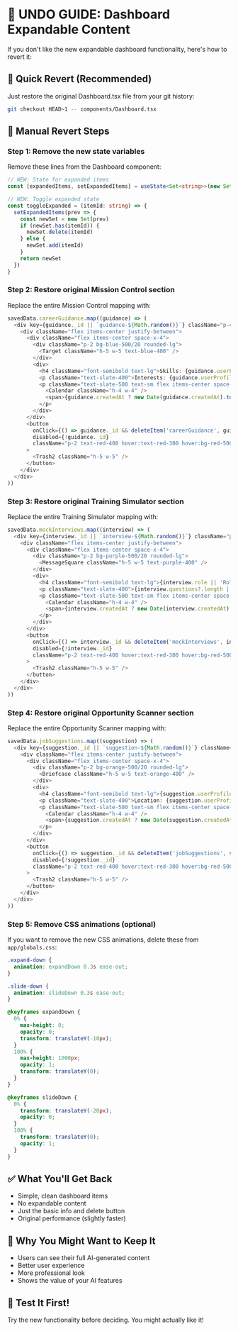 # 🚫 UNDO GUIDE: Dashboard Expandable Content

If you don't like the new expandable dashboard functionality, here's how to revert it:

## 🔄 **Quick Revert (Recommended)**

Just restore the original Dashboard.tsx file from your git history:
```bash
git checkout HEAD~1 -- components/Dashboard.tsx
```

## 📝 **Manual Revert Steps**

### **Step 1: Remove the new state variables**
Remove these lines from the Dashboard component:
```typescript
// NEW: State for expanded items
const [expandedItems, setExpandedItems] = useState<Set<string>>(new Set())

// NEW: Toggle expanded state
const toggleExpanded = (itemId: string) => {
  setExpandedItems(prev => {
    const newSet = new Set(prev)
    if (newSet.has(itemId)) {
      newSet.delete(itemId)
    } else {
      newSet.add(itemId)
    }
    return newSet
  })
}
```

### **Step 2: Restore original Mission Control section**
Replace the entire Mission Control mapping with:
```typescript
savedData.careerGuidance.map((guidance) => (
  <div key={guidance._id || `guidance-${Math.random()}`} className="p-4 bg-slate-700/50 rounded-xl border border-slate-600/50">
    <div className="flex items-center justify-between">
      <div className="flex items-center space-x-4">
        <div className="p-2 bg-blue-500/20 rounded-lg">
          <Target className="h-5 w-5 text-blue-400" />
        </div>
        <div>
          <h4 className="font-semibold text-lg">Skills: {guidance.userProfile?.skills?.join(', ') || 'Not specified'}</h4>
          <p className="text-slate-400">Interests: {guidance.userProfile?.interests?.join(', ') || 'Not specified'}</p>
          <p className="text-slate-500 text-sm flex items-center space-x-2">
            <Calendar className="h-4 w-4" />
            <span>{guidance.createdAt ? new Date(guidance.createdAt).toLocaleDateString() : 'Date not available'}</span>
          </p>
        </div>
      </div>
      <button
        onClick={() => guidance._id && deleteItem('careerGuidance', guidance._id)}
        disabled={!guidance._id}
        className="p-2 text-red-400 hover:text-red-300 hover:bg-red-500/10 rounded-lg transition-colors disabled:opacity-50 disabled:cursor-not-allowed"
      >
        <Trash2 className="h-5 w-5" />
      </button>
    </div>
  </div>
))
```

### **Step 3: Restore original Training Simulator section**
Replace the entire Training Simulator mapping with:
```typescript
savedData.mockInterviews.map((interview) => (
  <div key={interview._id || `interview-${Math.random()}`} className="p-4 bg-slate-700/50 rounded-xl border border-slate-600/50">
    <div className="flex items-center justify-between">
      <div className="flex items-center space-x-4">
        <div className="p-2 bg-purple-500/20 rounded-lg">
          <MessageSquare className="h-5 w-5 text-purple-400" />
        </div>
        <div>
          <h4 className="font-semibold text-lg">{interview.role || 'Role not specified'}</h4>
          <p className="text-slate-400">{interview.questions?.length || 0} questions</p>
          <p className="text-slate-500 text-sm flex items-center space-x-2">
            <Calendar className="h-4 w-4" />
            <span>{interview.createdAt ? new Date(interview.createdAt).toLocaleDateString() : 'Date not available'}</span>
          </p>
        </div>
      </div>
      <button
        onClick={() => interview._id && deleteItem('mockInterviews', interview._id)}
        disabled={!interview._id}
        className="p-2 text-red-400 hover:text-red-300 hover:bg-red-500/10 rounded-lg transition-colors disabled:opacity-50 disabled:cursor-not-allowed"
      >
        <Trash2 className="h-5 w-5" />
      </button>
    </div>
  </div>
))
```

### **Step 4: Restore original Opportunity Scanner section**
Replace the entire Opportunity Scanner mapping with:
```typescript
savedData.jobSuggestions.map((suggestion) => (
  <div key={suggestion._id || `suggestion-${Math.random()}`} className="p-4 bg-slate-700/50 rounded-xl border border-slate-600/50">
    <div className="flex items-center justify-between">
      <div className="flex items-center space-x-4">
        <div className="p-2 bg-orange-500/20 rounded-lg">
          <Briefcase className="h-5 w-5 text-orange-400" />
        </div>
        <div>
          <h4 className="font-semibold text-lg">{suggestion.userProfile?.preferredRole || 'Role not specified'}</h4>
          <p className="text-slate-400">Location: {suggestion.userProfile?.location || 'Location not specified'}</p>
          <p className="text-slate-500 text-sm flex items-center space-x-2">
            <Calendar className="h-4 w-4" />
            <span>{suggestion.createdAt ? new Date(suggestion.createdAt).toLocaleDateString() : 'Date not available'}</span>
          </p>
        </div>
      </div>
      <button
        onClick={() => suggestion._id && deleteItem('jobSuggestions', suggestion._id)}
        disabled={!suggestion._id}
        className="p-2 text-red-400 hover:text-red-300 hover:bg-red-500/10 rounded-lg transition-colors disabled:opacity-50 disabled:cursor-not-allowed"
      >
        <Trash2 className="h-5 w-5" />
      </button>
    </div>
  </div>
))
```

### **Step 5: Remove CSS animations (optional)**
If you want to remove the new CSS animations, delete these from `app/globals.css`:
```css
.expand-down {
  animation: expandDown 0.3s ease-out;
}

.slide-down {
  animation: slideDown 0.3s ease-out;
}

@keyframes expandDown {
  0% { 
    max-height: 0;
    opacity: 0;
    transform: translateY(-10px);
  }
  100% { 
    max-height: 1000px;
    opacity: 1;
    transform: translateY(0);
  }
}

@keyframes slideDown {
  0% { 
    transform: translateY(-20px);
    opacity: 0;
  }
  100% { 
    transform: translateY(0);
    opacity: 1;
  }
}
```

## ✅ **What You'll Get Back**
- Simple, clean dashboard items
- No expandable content
- Just the basic info and delete button
- Original performance (slightly faster)

## 🎯 **Why You Might Want to Keep It**
- Users can see their full AI-generated content
- Better user experience
- More professional look
- Shows the value of your AI features

## 🚀 **Test It First!**
Try the new functionality before deciding. You might actually like it!
